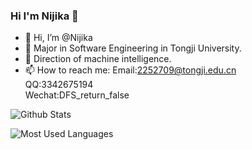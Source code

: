 ### Hi I'm Nijika 👋

- 👋 Hi, I’m @Nijika
- 🔭 Major in Software Engineering in Tongji University.
- 🌱 Direction of machine intelligence.
- 📫 How to reach me: Email:2252709@tongji.edu.cn    
                       QQ:3342675194     
                       Wechat:DFS_return_false    



![Github Stats](https://github-readme-stats.vercel.app/api?username=Augensternst&show_icons=true&theme=tokyonight&count_private=true)


![Most Used Languages](https://github-readme-stats.vercel.app/api/top-langs/?username=Augensternst&theme=tokyonight&layout=compact)
